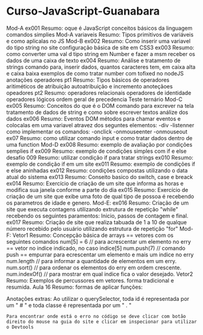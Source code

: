 # Curso-JavaScript-Guanabara

Mod-A ex001
        Resumo:
            oque é JavaScript
            conceitos básicos da linguagem
            comandos simplies
Mod-A variaveis
        Resumo:
            Tipos primitivos de variáveis e como aplicalas no JS
Mod-B ex002
        Resumo:
            Como inserir uma variavel do tipo string no site
            configuração básica de site em CSS3
    ex003
        Resumo:
            como converter uma val d tipo string em Number e fazer a msm receber os dados de    uma caixa de texto
    ex004
        Resumo:
            Análise e tratamento de strings
            comando para, inserir dados, quantos caracteres tem, em caixa alta e caixa  baixa
            exemplos de como tratar number com  tofixed no nodeJS
    anotações operadores pt1
        Resumo:
            Tipos básicos de operadores
            aritiméticos de atribuição
            autoatribuição e incremento
    anoteçãoes opeadores pt2
        Resumo:
            operadores relacionais
            operadores de identidade
            operadores lógicos
            ordem geral de precedencia
            Teste ternário
Mod-C
    ex005
        Resumo:
            Conceitos do que é o DOM
            comando para excrever na tela
            tratamento de dados de string
            e como sobre escrever textos
            análize dos dados
    ex006
        Resumo:
            Eventos DOM
            métodos para chamar eventos e colocalas em uma variavel atravez dos seguntes elementos:
            -div
            -listenner
            como implementar os comandos:
            -onclick
            -onmouseenter
            -onmouseout
    ex07
        Resumo:
            como utilizar comando input e como tratar dados dentro de uma function
Mod-D
    ex008
        Resumo:
            exemplo de avaliação por condições semplies
            if
    ex009
        Resumo:
            exemplo de condições simples com if e else
    desafio 009
        Resumo:
        utilizar condição if para tratar strings
    ex010
        Resumo:
            exemplo de condição if em um site
    ex011
        Resumo:
            exemplo de condições if e else aninhadas
    ex012
        Resumo:
            condições compostas utilizando o data atual do sistema
    ex013
        Resumo:
            Conseito basico do switch, case e breack
    ex014
        Resumo:
            Exercício de criação de um site que informa as horas e modifica sua janela conforme a parte do dia
    ex015
        Resumo:
            Exercício de criação de um site que exibe uma foto de qual tipo de possoa é recebendo os parametros de idade e genero.
Mod-E:
    ex016
        Resumo:
            Criação de um site que executa contagens utilizando extrutura de repetição "while" recebendo os seguintes paramentos:
            Inicio, passos de contagem e final.
    ex017
        Resumo:
            Criação de site que realiza tabuada de 1 a 10 de qualque número recebido pelo usuário utilizando estrutura de repetição "for"
Mod-F:
    Vetor1
        Resumo:
            Concepção básica de arrays == vetores com os seguintes comandos
            num[5] = 6 // para acrescentar um elemento no erry == vetor no indice indicado, no caso indice[5]
            num.push(7) // comando push == empurrar para ecrescentar um elemento e mais um indice no erry
            num.length  // para informar a quantidade de elementos em um erry.
            num.sort()  // para ordenar os elementos do erry em ordem crescente.
            num.indexOf() // para mostrar em qual indice fica o valor desejado.
    Vetor2
        Resumo:
            Exemplos de percussores em vetores.
            forma tradicional e resumida.
    Aula 16
        Resumo:
            formas de aplicar funções:
            
Anotações extras:
    Ao utilizar o querySelector, toda id é representada por um " # " e toda classe é representada por um " . "

    Para encontrar onde está o erro no código se deve clicar com botão direito do mouse na guia do site e clicar em inspecionar para utilizar o Devtools
